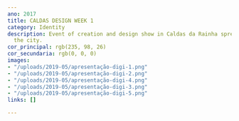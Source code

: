 ```yaml
---
ano: 2017
title: CALDAS DESIGN WEEK 1
category: Identity
description: Event of creation and design show in Caldas da Rainha spread throughout
  the city.
cor_principal: rgb(235, 98, 26)
cor_secundaria: rgb(0, 0, 0)
images:
- "/uploads/2019-05/apresentação-digi-1.png"
- "/uploads/2019-05/apresentação-digi-2.png"
- "/uploads/2019-05/apresentação-digi-4.png"
- "/uploads/2019-05/apresentação-digi-3.png"
- "/uploads/2019-05/apresentação-digi-5.png"
links: []

---
```

